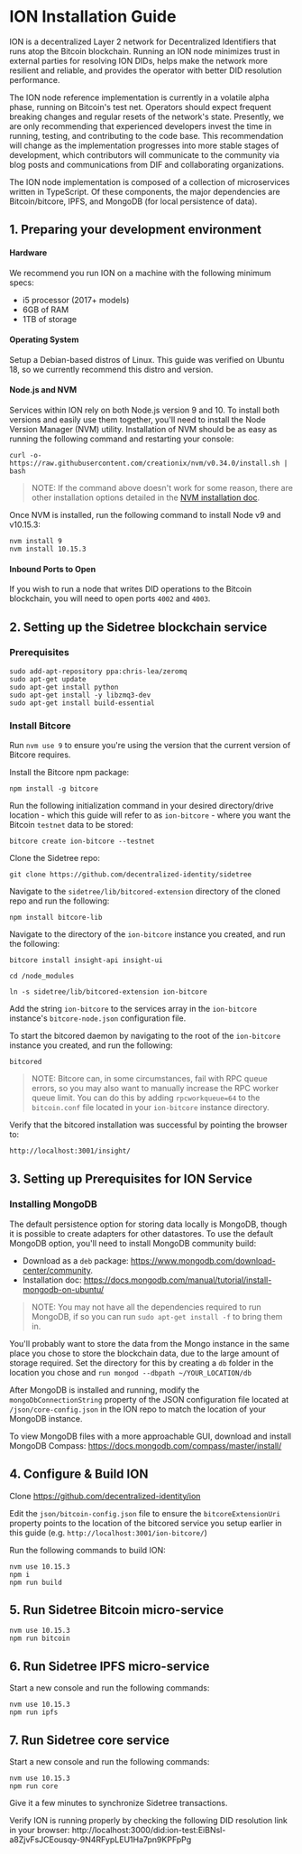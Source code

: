 # ION Installation Guide

ION is a decentralized Layer 2 network for Decentralized Identifiers that runs atop the Bitcoin blockchain. Running an ION node minimizes trust in external parties for resolving ION DIDs, helps make the network more resilient and reliable, and provides the operator with better DID resolution performance.

The ION node reference implementation is currently in a volatile alpha phase, running on Bitcoin's test net. Operators should expect frequent breaking changes and regular resets of the network's state. Presently, we are only recommending that experienced developers invest the time in running, testing, and contributing to the code base. This recommendation will change as the implementation progresses into more stable stages of development, which contributors will communicate to the community via blog posts and communications from DIF and collaborating organizations.

The ION node implementation is composed of a collection of microservices written in TypeScript. Of these components, the major dependencies are Bitcoin/bitcore, IPFS, and MongoDB (for local persistence of data).

## 1. Preparing your development environment

#### Hardware

We recommend you run ION on a machine with the following minimum specs:

- i5 processor (2017+ models)
- 6GB of RAM
- 1TB of storage

#### Operating System

Setup a Debian-based distros of Linux. This guide was verified on Ubuntu 18, so we currently recommend this distro and version. 

#### Node.js and NVM

Services within ION rely on both Node.js version 9 and 10. To install both versions and easily use them together, you'll need to install the Node Version Manager (NVM) utility. Installation of NVM should be as easy as running the following command and restarting your console:

    curl -o- https://raw.githubusercontent.com/creationix/nvm/v0.34.0/install.sh | bash

> NOTE: If the command above doesn't work for some reason, there are other installation options detailed in the [NVM installation doc](https://github.com/creationix/nvm#installation-and-update).

Once NVM is installed, run the following command to install Node v9 and v10.15.3:
    
    nvm install 9
    nvm install 10.15.3

#### Inbound Ports to Open

If you wish to run a node that writes DID operations to the Bitcoin blockchain, you will need to open ports `4002` and `4003`.

## 2. Setting up the Sidetree blockchain service

### Prerequisites

    sudo add-apt-repository ppa:chris-lea/zeromq
    sudo apt-get update
    sudo apt-get install python
    sudo apt-get install -y libzmq3-dev
    sudo apt-get install build-essential

### Install Bitcore

Run `nvm use 9` to ensure you're using the version that the current version of Bitcore requires.

Install the Bitcore npm package:

    npm install -g bitcore

Run the following initialization command in your desired directory/drive location - which this guide will refer to as `ion-bitcore` - where you want the Bitcoin `testnet` data to be stored:

    bitcore create ion-bitcore --testnet
    
Clone the Sidetree repo:

    git clone https://github.com/decentralized-identity/sidetree

Navigate to the `sidetree/lib/bitcored-extension` directory of the cloned repo and run the following:
    
    npm install bitcore-lib
    
Navigate to the directory of the `ion-bitcore` instance you created, and run the following:

    bitcore install insight-api insight-ui

    cd /node_modules
    
    ln -s sidetree/lib/bitcored-extension ion-bitcore
    
Add the string `ion-bitcore` to the services array in the `ion-bitcore` instance's `bitcore-node.json` configuration file.
    

To start the bitcored daemon by navigating to the root of the `ion-bitcore` instance you created, and run the following:

    bitcored

> NOTE: Bitcore can, in some circumstances, fail with RPC queue errors, so you may also want to manually increase the RPC worker queue limit. You can do this by adding `rpcworkqueue=64` to the `bitcoin.conf` file located in your `ion-bitcore` instance directory.
   

Verify that the bitcored installation was successful by pointing the browser to:

    http://localhost:3001/insight/
    
## 3. Setting up Prerequisites for ION Service

### Installing MongoDB

The default persistence option for storing data locally is MongoDB, though it is possible to create adapters for other datastores. To use the default MongoDB option, you'll need to install MongoDB community build:

- Download as a `deb` package: https://www.mongodb.com/download-center/community.
- Installation doc: https://docs.mongodb.com/manual/tutorial/install-mongodb-on-ubuntu/

> NOTE: You may not have all the dependencies required to run MongoDB, if so you can run `sudo apt-get install -f` to bring them in.

You'll probably want to store the data from the Mongo instance in the same place you chose to store the blockchain data, due to the large amount of storage required. Set the directory for this by creating a `db` folder in the location you chose and `run mongod --dbpath ~/YOUR_LOCATION/db`

After MongoDB is installed and running, modify the `mongoDbConnectionString` property of the JSON configuration file located at `/json/core-config.json` in the ION repo to match the location of your MongoDB instance.

To view MongoDB files with a more approachable GUI, download and install MongoDB Compass: https://docs.mongodb.com/compass/master/install/

## 4. Configure & Build ION

Clone https://github.com/decentralized-identity/ion

Edit the `json/bitcoin-config.json` file to ensure the `bitcoreExtensionUri` property points to the location of the bitcored service you setup earlier in this guide (e.g. `http://localhost:3001/ion-bitcore/`)

Run the following commands to build ION:

    nvm use 10.15.3
    npm i
    npm run build
    
## 5. Run Sidetree Bitcoin micro-service

    nvm use 10.15.3
    npm run bitcoin
    
## 6. Run Sidetree IPFS micro-service

Start a new console and run the following commands:

    nvm use 10.15.3
    npm run ipfs

## 7. Run Sidetree core service

Start a new console and run the following commands:

    nvm use 10.15.3
    npm run core

Give it a few minutes to synchronize Sidetree transactions.

Verify ION is running properly by checking the following DID resolution link in your browser: http://localhost:3000/did:ion-test:EiBNsl-a8ZjvFsJCEousqy-9N4RFypLEU1Ha7pn9KPFpPg
